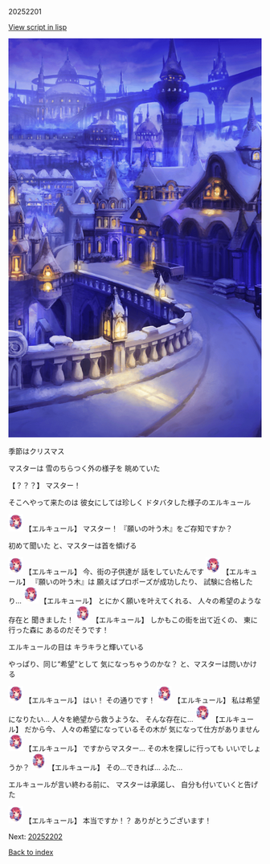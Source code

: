 20252201

[View script in lisp](../scripts/20252201.txt)

![town_night_snow.png](../images/backgrounds/town_night_snow.png)

季節はクリスマス

マスターは
雪のちらつく外の様子を
眺めていた

【？？？】
マスター！

そこへやって来たのは
彼女にしては珍しく
ドタバタした様子のエルキュール

<img src="../images/units/202521.png" alt="202521.png" height="34"/>
【エルキュール】
マスター！
『願いの叶う木』をご存知ですか？

初めて聞いた
と、マスターは首を傾げる

<img src="../images/units/202521.png" alt="202521.png" height="34"/>
【エルキュール】
今、街の子供達が
話をしていたんです

<img src="../images/units/202521.png" alt="202521.png" height="34"/>
【エルキュール】
『願いの叶う木』は
願えばプロポーズが成功したり、
試験に合格したり…

<img src="../images/units/202521.png" alt="202521.png" height="34"/>
【エルキュール】
とにかく願いを叶えてくれる、
人々の希望のような存在と
聞きました！

<img src="../images/units/202521.png" alt="202521.png" height="34"/>
【エルキュール】
しかもこの街を出て近くの、
東に行った森に
あるのだそうです！

エルキュールの目は
キラキラと輝いている

やっぱり、同じ“希望”として
気になっちゃうのかな？
と、マスターは問いかける

<img src="../images/units/202521.png" alt="202521.png" height="34"/>
【エルキュール】
はい！
その通りです！

<img src="../images/units/202521.png" alt="202521.png" height="34"/>
【エルキュール】
私は希望になりたい…
人々を絶望から救うような、
そんな存在に…

<img src="../images/units/202521.png" alt="202521.png" height="34"/>
【エルキュール】
だから今、
人々の希望になっているその木が
気になって仕方がありません

<img src="../images/units/202521.png" alt="202521.png" height="34"/>
【エルキュール】
ですからマスター…
その木を探しに行っても
いいでしょうか？

<img src="../images/units/202521.png" alt="202521.png" height="34"/>
【エルキュール】
その…できれば…
ふた…

エルキュールが言い終わる前に、
マスターは承諾し、
自分も付いていくと告げた

<img src="../images/units/202521.png" alt="202521.png" height="34"/>
【エルキュール】
本当ですか！？
ありがとうございます！

Next: [20252202](20252202.md)

[Back to index](index.md)
